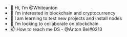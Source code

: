 - 👋 Hi, I’m @Whiteanton
- 👀 I’m interested in blockchain and cryptocurrency
- 🌱 I am learning to test new projects and install nodes
- 💞️ I’m looking to collaborate on blockchain
- 📫 How to reach me DS - @Anton Bel#0213

<!---
Whiteanton/Whiteanton is a ✨ special ✨ repository because its `README.md` (this file) appears on your GitHub profile.
You can click the Preview link to take a look at your changes.
--->
